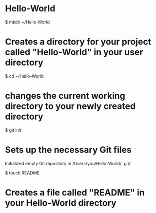 Hello-World
===========
$ mkdir ~/Hello-World
# Creates a directory for your project called "Hello-World" in your user directory

$ cd ~/Hello-World
# changes the current working directory to your newly created directory 

$ git init
# Sets up the necessary Git files
Initialized empty Git repository in /Users/you/Hello-World/ .git/

$ touch README
# Creates a file called "README" in your Hello-World directory
